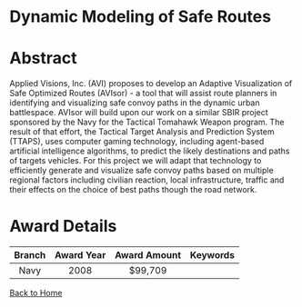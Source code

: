 
Dynamic Modeling of Safe Routes
===============================

# Abstract


Applied Visions, Inc. (AVI) proposes to develop an Adaptive Visualization of Safe Optimized Routes (AVIsor) - a tool that will assist route planners in identifying and visualizing safe convoy paths in the dynamic urban battlespace. AVIsor will build upon our work on a similar SBIR project sponsored by the Navy for the Tactical Tomahawk Weapon program. The result of that effort, the Tactical Target Analysis and Prediction System (TTAPS), uses computer gaming technology, including agent-based artificial intelligence algorithms, to predict the likely destinations and paths of targets vehicles. For this project we will adapt that technology to efficiently generate and visualize safe convoy paths based on multiple regional factors including civilian reaction, local infrastructure, traffic and  their effects on the choice of best paths though the road network.  

# Award Details

|Branch|Award Year|Award Amount|Keywords|
| :---: | :---: | :---: | :---: |
|Navy|2008|$99,709||
  
  


[Back to Home](https://github.com/chrischow/dod_sbir_awards#2292)